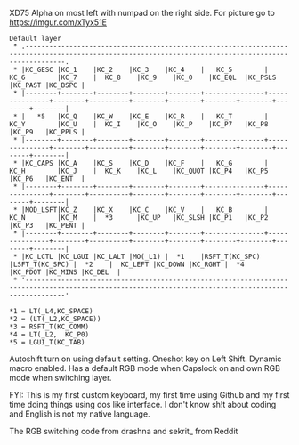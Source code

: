 XD75 Alpha on most left with numpad on the right side.
For picture go to  https://imgur.com/xTyx51E

```
Default layer
 * .------------------------------------------------------------------------------------------------------------------------------------------------------.
 * |KC_GESC	|KC_1	 |KC_2	  |KC_3	   |KC_4	|	KC_5	 	|	KC_6		|KC_7	 |	KC_8	|KC_9	 |KC_0	  |KC_EQL  |KC_PSLS |KC_PAST |KC_BSPC |
 * |--------+--------+--------+--------+--------+---------------+---------------+--------+----------+--------+--------+--------+--------+--------+--------|
 * |   *5	|KC_Q    |KC_W	  |KC_E    |KC_R	|	KC_T 		|	KC_Y		|KC_U	 |	KC_I	|KC_O	 |KC_P	  |KC_P7   |KC_P8	|KC_P9	 |KC_PPLS |
 * |--------+--------+--------+--------+--------+---------------+---------------+--------+----------+--------+--------+--------+--------+--------+--------|
 * |KC_CAPS	|KC_A    |KC_S	  |KC_D	   |KC_F	|	KC_G		|	KC_H	 	|KC_J	 |	KC_K	|KC_L	 |KC_QUOT |KC_P4   |KC_P5	|KC_P6	 |KC_ENT  |
 * |--------+--------+--------+--------+--------+---------------+---------------+--------+----------+--------+--------+--------+--------+--------+--------|
 * |MOD_LSFT|KC_Z    |KC_X	  |KC_C	   |KC_V	|	KC_B	 	|	KC_N		|KC_M	 |  *3		|KC_UP	 |KC_SLSH |KC_P1   |KC_P2	|KC_P3	 |KC_PENT |
 * |--------+--------+--------+--------+--------+---------------+---------------+--------+----------+--------+--------+--------+--------+--------+--------|
 * |KC_LCTL	|KC_LGUI |KC_LALT |MO(_L1) |  *1    |RSFT_T(KC_SPC)	|LSFT_T(KC_SPC)	|  *2	 |	KC_LEFT	|KC_DOWN |KC_RGHT |  *4    |KC_PDOT |KC_MINS |KC_DEL  |
 * '------------------------------------------------------------------------------------------------------------------------------------------------------'  

*1 = LT(_L4,KC_SPACE) 
*2 = (LT(_L2,KC_SPACE))
*3 = RSFT_T(KC_COMM)
*4 = LT(_L2,  KC_P0)
*5 = LGUI_T(KC_TAB)
```

Autoshift turn on using default setting.
Oneshot key on Left Shift.
Dynamic macro enabled.
Has a default RGB mode when Capslock on and own RGB mode when switching layer.

FYI: This is my first custom keyboard, my first time using Github and my first time doing things using dos like interface. I don't know sh!t about coding and English is not my native language.

The RGB switching code from drashna and sekrit_ from Reddit



